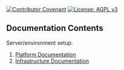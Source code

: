 [![Contributor Covenant](https://img.shields.io/badge/Contributor%20Covenant-2.1-4baaaa.svg)](code_of_conduct.md) [![License: AGPL v3](https://img.shields.io/badge/License-AGPL_v3-blue.svg)](https://www.gnu.org/licenses/agpl-3.0)

## Documentation Contents

Server/environment setup:

1. [Platform Documentation](https://github.com/Zenysis/Harmony/blob/adding-infra-code/platform/README.md)
2. [Infrastructure Documentation](https://github.com/Zenysis/Harmony/blob/adding-infra-code/infrastructure/README.md)
